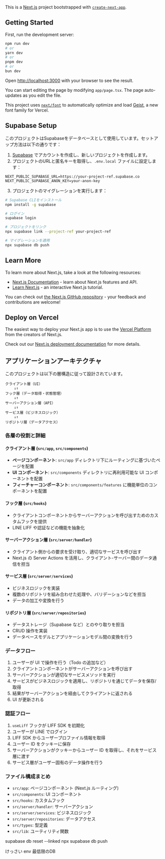 This is a [Next.js](https://nextjs.org) project bootstrapped with [`create-next-app`](https://nextjs.org/docs/app/api-reference/cli/create-next-app).

## Getting Started

First, run the development server:

```bash
npm run dev
# or
yarn dev
# or
pnpm dev
# or
bun dev
```

Open [http://localhost:3000](http://localhost:3000) with your browser to see the result.

You can start editing the page by modifying `app/page.tsx`. The page auto-updates as you edit the file.

This project uses [`next/font`](https://nextjs.org/docs/app/building-your-application/optimizing/fonts) to automatically optimize and load [Geist](https://vercel.com/font), a new font family for Vercel.

## Supabase Setup

このプロジェクトはSupabaseをデータベースとして使用しています。セットアップ方法は以下の通りです：

1. [Supabase](https://supabase.com/) でアカウントを作成し、新しいプロジェクトを作成します。
2. プロジェクトのURLと匿名キーを取得し、`.env.local` ファイルに設定します：

```
NEXT_PUBLIC_SUPABASE_URL=https://your-project-ref.supabase.co
NEXT_PUBLIC_SUPABASE_ANON_KEY=your-anon-key
```

3. プロジェクトのマイグレーションを実行します：

```bash
# Supabase CLIをインストール
npm install -g supabase

# ログイン
supabase login

# プロジェクトをリンク
npx supabase link --project-ref your-project-ref

# マイグレーションを適用
npx supabase db push
```

## Learn More

To learn more about Next.js, take a look at the following resources:

- [Next.js Documentation](https://nextjs.org/docs) - learn about Next.js features and API.
- [Learn Next.js](https://nextjs.org/learn) - an interactive Next.js tutorial.

You can check out [the Next.js GitHub repository](https://github.com/vercel/next.js) - your feedback and contributions are welcome!

## Deploy on Vercel

The easiest way to deploy your Next.js app is to use the [Vercel Platform](https://vercel.com/new?utm_medium=default-template&filter=next.js&utm_source=create-next-app&utm_campaign=create-next-app-readme) from the creators of Next.js.

Check out our [Next.js deployment documentation](https://nextjs.org/docs/app/building-your-application/deploying) for more details.

## アプリケーションアーキテクチャ

このプロジェクトは以下の層構造に従って設計されています。

```
クライアント層（UI）
    ↓↑
フック層（データ取得・状態管理）
    ↓↑
サーバーアクション層（API）
    ↓↑
サービス層（ビジネスロジック）
    ↓↑
リポジトリ層（データアクセス）
```

### 各層の役割と詳細

#### クライアント層 (`src/app`, `src/components`)

- **ページコンポーネント**: `src/app` ディレクトリ下にルーティングに基づいたページを配置
- **UI コンポーネント**: `src/components` ディレクトリに再利用可能な UI コンポーネントを配置
- **フィーチャーコンポーネント**: `src/components/features` に機能単位のコンポーネントを配置

#### フック層 (`src/hooks`)

- クライアントコンポーネントからサーバーアクションを呼び出すためのカスタムフックを提供
- LINE LIFF や認証などの機能を抽象化

#### サーバーアクション層 (`src/server/handler`)

- クライアント側からの要求を受け取り、適切なサービスを呼び出す
- Next.js の Server Actions を活用し、クライアント-サーバー間のデータ通信を担当

#### サービス層 (`src/server/services`)

- ビジネスロジックを実装
- 複数のリポジトリを組み合わせた処理や、バリデーションなどを担当
- データの加工や変換を行う

#### リポジトリ層 (`src/server/repositories`)

- データストレージ（Supabase など）とのやり取りを担当
- CRUD 操作を実装
- データベースモデルとアプリケーションモデル間の変換を行う

### データフロー

1. ユーザーが UI で操作を行う（Todo の追加など）
2. クライアントコンポーネントがサーバーアクションを呼び出す
3. サーバーアクションが適切なサービスメソッドを実行
4. サービスがビジネスロジックを適用し、リポジトリを通じてデータを保存/取得
5. 結果がサーバーアクションを経由してクライアントに返される
6. UI が更新される

### 認証フロー

1. `useLiff` フックが LIFF SDK を初期化
2. ユーザーが LINE でログイン
3. LIFF SDK からユーザープロファイル情報を取得
4. ユーザー ID をクッキーに保存
5. サーバーアクションがクッキーからユーザー ID を取得し、それをサービス層に渡す
6. サービス層がユーザー固有のデータ操作を行う

### ファイル構成まとめ

- `src/app`: ページコンポーネント (Next.js ルーティング)
- `src/components`: UI コンポーネント
- `src/hooks`: カスタムフック
- `src/server/handler`: サーバーアクション
- `src/server/services`: ビジネスロジック
- `src/server/repositories`: データアクセス
- `src/types`: 型定義
- `src/lib`: ユーティリティ関数



<!-- リセットコマンド -->
supabase db reset --linked
npx supabase db push




けっさい
env
最低限のDB